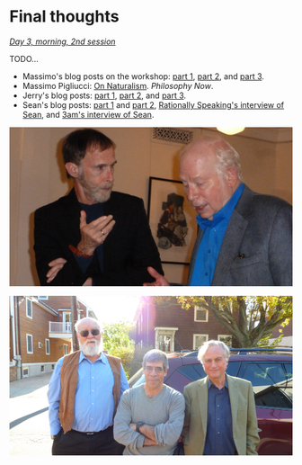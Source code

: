 Final thoughts
================================================================================

*[Day 3, morning, 2nd session](https://www.youtube.com/watch?v=KhZPlD448SA&list=PLrxfgDEc2NxYQuZ5T6CSdS8uafdh0kmDL&index=9)*

TODO...

-   Massimo's blog posts on the workshop: [part 1](http://rationallyspeaking.blogspot.com/2012/10/from-naturalism-workshop-part-i.html),
    [part 2](http://rationallyspeaking.blogspot.com/2012/10/from-naturalism-workshop-part-ii.html), 
    and [part 3](http://rationallyspeaking.blogspot.com/2012/10/from-naturalism-workshop-part-iii.html).
-   Massimo Pigliucci: [On Naturalism](https://philosophynow.org/issues/96/On_Naturalism). *Philosophy Now*.
-   Jerry's blog posts: [part 1](https://whyevolutionistrue.wordpress.com/2012/10/27/interim-report-moving-naturalism-forward-meeting/),
    [part 2](https://whyevolutionistrue.wordpress.com/2012/10/29/moving-naturalism-forward-my-summary/),
    and [part 3](https://whyevolutionistrue.wordpress.com/2012/10/31/sean-carroll-assesses-the-stockbridge-workshop/).
-   Sean's blog posts: [part 1](http://blogs.discovermagazine.com/cosmicvariance/2012/10/11/moving-naturalism-forward/)
    and [part 2](http://blogs.discovermagazine.com/cosmicvariance/2012/10/30/nudging-naturalism-just-a-bit-forward/),
    [Rationally Speaking's interview of Sean](http://rationallyspeakingpodcast.org/show/rs87-sean-carroll-on-naturalism.html),
    and [3am's interview of Sean](http://www.3ammagazine.com/3am/the-philosopher-physicist/).

![Alex Rosenberg and Steven Weinberg. (Image credit: [whyevolutionistrue.wordpress.com](https://whyevolutionistrue.wordpress.com/2013/10/20/steven-weinberg-discusses-the-mysteries-of-physics/))](img/alex-and-steve.jpg)

![Daniel Dennett, Jerry Coyne, and Richard Dawkins. (Image credit: [whyevolutionistrue.wordpress.com](https://whyevolutionistrue.wordpress.com/2012/10/25/road-trip-with-the-boys/))](img/dennett-coyne-dawkins-road-trip.jpg)


